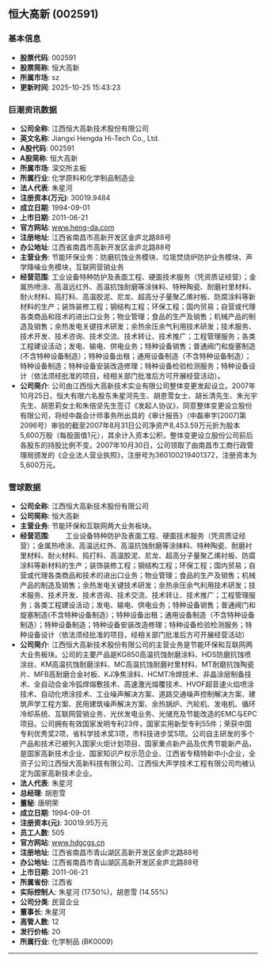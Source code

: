 ## 恒大高新 (002591)

### 基本信息

- **股票代码**: 002591
- **股票简称**: 恒大高新
- **所属市场**: sz
- **更新时间**: 2025-10-25 15:43:23

### 巨潮资讯数据

- **公司全称**: 江西恒大高新技术股份有限公司
- **英文名称**: Jiangxi Hengda Hi-Tech Co., Ltd.
- **A股代码**: 002591
- **A股简称**: 恒大高新
- **所属市场**: 深交所主板
- **所属行业**: 化学原料和化学制品制造业
- **法人代表**: 朱星河
- **注册资本(万元)**: 30019.9484
- **成立日期**: 1994-09-01
- **上市日期**: 2011-06-21
- **官方网站**: www.heng-da.com
- **注册地址**: 江西省南昌市高新开发区金庐北路88号
- **办公地址**: 江西省南昌市高新开发区金庐北路88号
- **主营业务**: 节能环保业务：防磨抗蚀业务模块、垃圾焚烧炉防护业务模块、声学降噪业务模块，互联网营销业务
- **经营范围**: 工业设备特种防护及表面工程、硬面技术服务（凭资质证经营）；金属热喷涂、高温远红外、高温抗蚀耐磨等涂抹料、特种陶瓷、耐磨衬里材料、耐火材料、捣打料、高温胶泥、尼龙、超高分子量聚乙烯衬板、防腐涂料等新材料的生产；装饰装修工程；钢结构工程；环保工程；国内贸易；自营或代理各类商品和技术的进出口业务；物业管理；食品的生产及销售；机械产品的制造及销售；余热发电关键技术研发；余热余压余气利用技术研发；技术服务、技术开发、技术咨询、技术交流、技术转让、技术推广；工程管理服务；各类工程建设活动；发电、输电、供电业务；特种设备销售；普通阀门和旋塞制造(不含特种设备制造）；特种设备出租；通用设备制造（不含特种设备制造）；特种设备制造；特种设备安装改造修理；特种设备检验检测服务；特种设备设计（依法须经批准的项目，经相关部门批准后方可开展经营活动）。
- **公司简介**: 公司由江西恒大高新技术实业有限公司整体变更发起设立。2007年10月25日，恒大有限六名股东朱星河先生、胡恩雪女士、胡长清先生、朱光宇先生、胡恩莉女士和朱倍坚先生签订《发起人协议》，同意整体变更设立股份有限公司，将经中磊会计师事务所出具的《审计报告》（中磊审字[2007]第2096号）审验的截至2007年8月31日公司净资产8,453.59万元折为股本5,600万股（每股面值1元），其余计入资本公积，整体变更设立股份公司前后各股东的持股比例不变。2007年10月30日，公司领取了由南昌市工商行政管理局颁发的《企业法人营业执照》，注册号为360100219401372，注册资本为5,600万元。

### 雪球数据

- **公司全称**: 江西恒大高新技术股份有限公司
- **公司简称**: 恒大高新
- **主营业务**: 节能环保和互联网两大业务板块。
- **经营范围**: 　　工业设备特种防护及表面工程、硬面技术服务（凭资质证经营）；金属热喷涂、高温远红外、高温抗蚀耐磨等涂抹料、特种陶瓷、耐磨衬里材料、耐火材料、捣打料、高温胶泥、尼龙、超高分子量聚乙烯衬板、防腐涂料等新材料的生产；装饰装修工程；钢结构工程；环保工程；国内贸易；自营或代理各类商品和技术的进出口业务；物业管理；食品的生产及销售；机械产品的制造及销售；余热发电关键技术研发；余热余压余气利用技术研发；技术服务、技术开发、技术咨询、技术交流、技术转让、技术推广；工程管理服务；各类工程建设活动；发电、输电、供电业务；特种设备销售；普通阀门和旋塞制造(不含特种设备制造）；特种设备出租；通用设备制造（不含特种设备制造）；特种设备制造；特种设备安装改造修理；特种设备检验检测服务；特种设备设计（依法须经批准的项目，经相关部门批准后方可开展经营活动）
- **公司简介**: 江西恒大高新技术股份有限公司的主营业务是节能环保和互联网两大业务板块。公司的主要产品是KG850高温抗蚀耐磨涂料、HDS防磨抗蚀喷涂丝、KM高温抗蚀耐磨涂料、MC高温抗蚀耐磨衬里材料、MT耐磨抗蚀陶瓷片、MFB高耐磨合金衬板、KJ净焦涂料、HCMT冷焊技术、非晶涂层制备技术、全自动合金冷弧焊熔敷技术、高速激光熔覆技术、HVOF超音速火焰喷涂技术、自动化喷涂技术、工业噪声解决方案、道路交通噪声控制解决方案、建筑声学工程方案、民用建筑噪声解决方案、余热锅炉、汽轮机、发电机、循环冷却系统、互联网营销业务、光伏发电业务、光储充及节能改造的EMC与EPC项目。公司拥有有效国家发明专利23件，国家实用新型专利55件；荣获中国专利优秀奖2项，省科学技术奖3项，市科技进步奖5项。公司自主研发的多个产品和技术已被列入国家火炬计划项目、国家重点新产品及优秀节能新产品，是国家高新技术企业、国家知识产权示范企业、江西省专精特新中小企业，全资子公司江西恒大高新科技有限公司、江西恒大声学技术工程有限公司均被认定为国家高新技术企业。
- **法人代表**: 朱星河
- **总经理**: 胡恩雪
- **董秘**: 唐明荣
- **成立日期**: 1994-09-01
- **注册资本(元)**: 30019.95万元
- **员工人数**: 505
- **官方网站**: www.hdgcgs.cn
- **注册地址**: 江西省南昌市青山湖区高新开发区金庐北路88号
- **办公地址**: 江西省南昌市青山湖区高新开发区金庐北路88号
- **上市日期**: 2011-06-21
- **所属省份**: 江西省
- **实际控制人**: 朱星河 (17.50%)，胡恩雪 (14.55%)
- **公司分类**: 民营企业
- **董事长**: 朱星河
- **高管人数**: 12
- **发行价格**: 20
- **所属行业**: 化学制品 (BK0009)

---